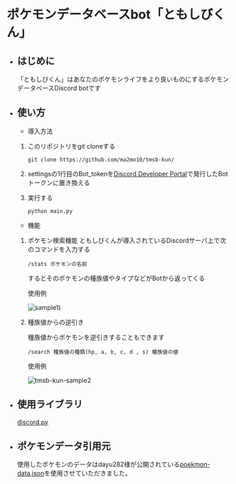 # ポケモンデータベースbot「ともしびくん」

- ## はじめに
    「ともしびくん」はあなたのポケモンライフをより良いものにするポケモンデータベースDiscord botです

- ## 使い方
    - 導入方法
    1. このリポジトリをgit cloneする
       ```
       git clone https://github.com/ma2mo10/tmsb-kun/
       ```
    
    2. settingsの1行目のBot_tokenを[Discord Developer Portal](https://discord.com/developers/applications)で発行したBotトークンに置き換える

    3. 実行する
       ```
       python main.py
       ```

    - 機能
    1. ポケモン検索機能
       ともしびくんが導入されているDiscordサーバ上で次のコマンドを入力する
       ```
       /stats ポケモンの名前
       ```
       
       するとそのポケモンの種族値やタイプなどがBotから返ってくる

       使用例

       ![sample1](https://user-images.githubusercontent.com/32949045/132768008-afe4574e-2ad6-4c34-b942-194774960c00.png))
       
    2. 種族値からの逆引き

       種族値からポケモンを逆引きすることもできます
       ```
       /search 種族値の種類(hp, a, b, c, d , s) 種族値の値
       ```
       
       使用例

       ![tmsb-kun-sample2](https://user-images.githubusercontent.com/32949045/132768735-3c5bfe95-98bc-4114-b6c9-bdaff4295678.png)


- ## 使用ライブラリ
    [discord.py](https://github.com/Rapptz/discord.py)

- ## ポケモンデータ引用元
    使用したポケモンのデータはdayu282様が公開されている[poekmon-data.json](https://github.com/dayu282/pokemon-data.json)を使用させていただきました。
